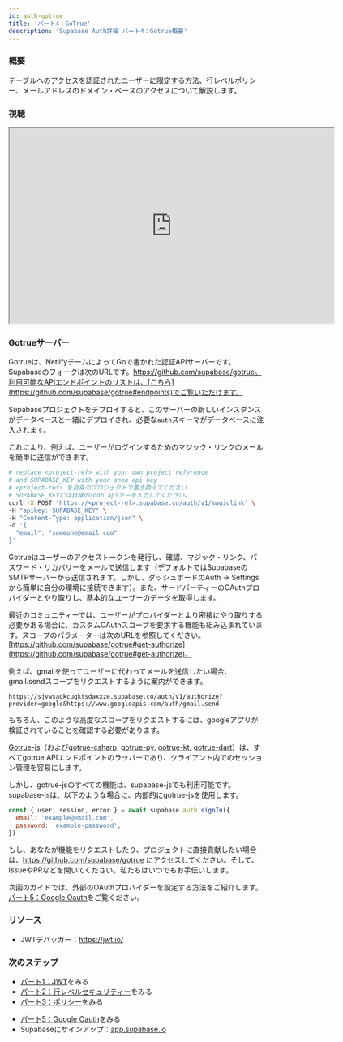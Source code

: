 ```yaml
---
id: auth-gotrue
title: 'パート4：GoTrue'
description: 'Supabase Auth詳細 パート4：Gotrue概要'
---
```


### 概要

テーブルへのアクセスを認証されたユーザーに限定する方法、行レベルポリシー、メールアドレスのドメイン・ベースのアクセスについて解説します。

### 視聴 

<iframe classname="w-full video-with-border" width="640" height="385" src="https://www.youtube.com/embed/neqfYym_84k" frameborder="1" allow="accelerometer; autoplay; clipboard-write; encrypted-media; gyroscope; picture-in-picture" allowfullscreen></iframe>

### Gotrueサーバー

Gotrueは、NetlifyチームによってGoで書かれた認証APIサーバーです。Supabaseのフォークは次のURLです。https://github.com/supabase/gotrue。利用可能なAPIエンドポイントのリストは、[こちら](https://github.com/supabase/gotrue#endpoints)でご覧いただけます。

Supabaseプロジェクトをデプロイすると、このサーバーの新しいインスタンスがデータベースと一緒にデプロイされ、必要な`auth`スキーマがデータベースに注入されます。

これにより、例えば、ユーザーがログインするためのマジック・リンクのメールを簡単に送信ができます。

```bash
# replace <project-ref> with your own project reference
# and SUPABASE_KEY with your anon api key
# <project-ref> を自身のプロジェクトで置き換えてください
# SUPABASE_KEYには自身のanon apiキーを入力してください。
curl -X POST 'https://<project-ref>.supabase.co/auth/v1/magiclink' \
-H "apikey: SUPABASE_KEY" \
-H "Content-Type: application/json" \
-d '{
  "email": "someone@email.com"
}'
```

<!-- textlint-disable ja-technical-writing/sentence-length -->
Gotrueはユーザーのアクセストークンを発行し、確認、マジック・リンク、パスワード・リカバリーをメールで送信します（デフォルトではSupabaseのSMTPサーバーから送信されます。しかし、ダッシュボードのAuth → Settingsから簡単に自分の環境に接続できます）。また、サードパーティーのOAuthプロバイダーとやり取りし、基本的なユーザーのデータを取得します。
<!-- textlint-enable ja-technical-writing/sentence-length -->

最近のコミュニティーでは、ユーザーがプロバイダーとより密接にやり取りする必要がある場合に、カスタムOAuthスコープを要求する機能も組み込まれています。スコープのパラメーターは次のURLを参照してください。[https://github.com/supabase/gotrue#get-authorize](https://github.com/supabase/gotrue#get-authorize)。

例えば、gmailを使ってユーザーに代わってメールを送信したい場合、gmail.sendスコープをリクエストするように案内ができます。

```
https://sjvwsaokcugktsdaxxze.supabase.co/auth/v1/authorize?provider=google&https://www.googleapis.com/auth/gmail.send
```

もちろん、このような高度なスコープをリクエストするには、googleアプリが検証されていることを確認する必要があります。

<!-- textlint-disable ja-technical-writing/sentence-length -->
[Gotrue-js](https://github.com/supabase/gotrue-js)（および[gotrue-csharp](https://github.com/supabase/gotrue-csharp), [gotrue-py](https://github.com/j0/gotrue-py), [gotrue-kt](https://github.com/supabase/gotrue-kt), [gotrue-dart](https://github.com/supabase/gotrue-dart)）は、すべてgotrue APIエンドポイントのラッパーであり、クライアント内でのセッション管理を容易にします。
<!-- textlint-enable ja-technical-writing/sentence-length -->

しかし、gotrue-jsのすべての機能は、supabase-jsでも利用可能です。supabase-jsは、以下のような場合に、内部的にgotrue-jsを使用します。

```jsx
const { user, session, error } = await supabase.auth.signIn({
  email: 'example@email.com',
  password: 'example-password',
})
```

もし、あなたが機能をリクエストしたり、プロジェクトに直接貢献したい場合は、https://github.com/supabase/gotrue にアクセスしてください。そして、IssueやPRなどを開いてください。私たちはいつでもお手伝いします。

次回のガイドでは、外部のOAuthプロバイダーを設定する方法をご紹介します。[パート5：Google Oauth](/docs/learn/auth-deep-dive/auth-google-oauth)をご覧ください。

### リソース

- JWTデバッガー：https://jwt.io/

### 次のステップ

- [パート1：JWT](/docs/learn/auth-deep-dive/auth-deep-dive-jwts)をみる
- [パート2：行レベルセキュリティー](/docs/learn/auth-deep-dive/auth-row-level-security)をみる
- [パート3：ポリシー](/docs/learn/auth-deep-dive/auth-policies)をみる
<!-- - [パート4：GoTrue](/docs/learn/auth-deep-dive/auth-gotrue)をみる -->
- [パート5：Google Oauth](/docs/learn/auth-deep-dive/auth-google-oauth)をみる
- Supabaseにサインアップ：[app.supabase.io](https://app.supabase.io)
